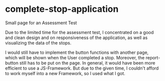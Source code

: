 # complete-stop-application
Small page for an Assessment Test

Due to the limited time for the assessment test, I concentrated on a good and clean design and on responsiveness of the application, as well as visualizing the data of the stops.

I would still have to implement the button functions with another page, which will be shown when the User completed a stop. Moreover, the report-button still has to be put on the page.
In general, it would have been more efficient to use a JS-Framework. But due to the given time, I couldn't afford to work myself into a new Framework, so I used what I got.
